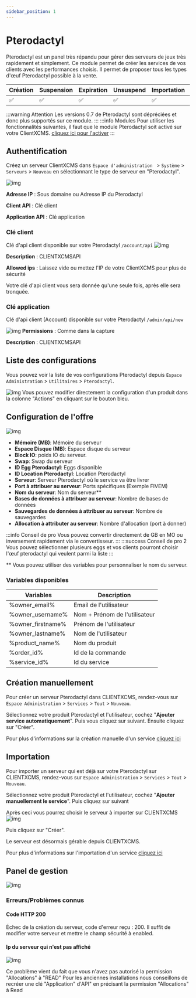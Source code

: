 ```yaml
---
sidebar_position: 1
---
```


# Pterodactyl
Pterodactyl est un panel très répandu pour gérer des serveurs de jeux très rapidement et simplement. Ce module permet de créer les services de vos clients avec les performances choisis.
Il permet de proposer tous les types d'œuf Pterodactyl possible à la vente.


| Création 	| Suspension 	| Expiration 	| Unsuspend 	| Importation 	| Options 	|  Amélioration 	|
|----------	|------------	|------------	|-----------	|-------------	|---------	|---------	|
|     ✅    	|      ✅     	|      ✅     	|     ✅     	|      ✅      	|    ✅    	|   ✅    	|

:::warning Attention
Les versions 0.7 de Pterodactyl sont dépréciées et donc plus supportés sur ce module.
:::
:::info Modules
Pour utiliser les fonctionnalités suivantes, il faut que le module Pterodactyl soit activé sur votre ClientXCMS. [cliquez ici pour l'activer](../)
:::

## Authentification
Créez un serveur ClientXCMS dans `Espace d'administration ` > `Système` > `Serveurs` > `Nouveau` en sélectionnant le type de serveur en "Pterodactyl". 

![img](https://media.discordapp.net/attachments/475073153509490689/957611067779993650/unknown.png)

**Adresse IP** : Sous domaine ou Adresse IP du Pterodactyl

**Client API** : Clé client

**Application API** : Clé application

### Clé client 

Clé d'api client disponible sur votre Pterodactyl `/account/api`
![img](https://media.discordapp.net/attachments/475073153509490689/957610044030066698/unknown.png)

**Description** : CLIENTXCMSAPI

**Allowed ips** : Laissez vide ou mettez l'IP de votre ClientXCMS pour plus de sécurité

Votre clé d'api client vous sera donnée qu'une seule fois, après elle sera tronquée.
### Clé application
Clé d'api client (Account) disponible sur votre Pterodactyl `/admin/api/new`

![img](https://media.discordapp.net/attachments/1033142197102592131/1033147132049363136/unknown.png)
**Permissions** : Comme dans la capture

**Description** : CLIENTXCMSAPI
## Liste des configurations
Vous pouvez voir la liste de vos configurations Pterodactyl depuis `Espace Administration` > `Utilitaires` > `Pterodactyl`.

![img](https://media.discordapp.net/attachments/475073153509490689/957621406902923314/unknown.png)
Vous pouvez modifier directement la configuration d'un produit dans la colonne "Actions" en cliquant sur le bouton bleu.

## Configuration de l'offre
![img](https://media.discordapp.net/attachments/1033142197102592131/1033456203130482720/unknown.png)
- **Mémoire (MB)**: Mémoire du serveur
- **Espace Disque (MB)**: Espace disque du serveur
- **Block IO**: poids IO du serveur.
- **Swap**: Swap du serveur
- **ID Egg Pterodactyl**: Eggs disponible
- **ID Location Pterodactyl**: Location Pterodactyl
- **Serveur**: Serveur Pterodactyl où le service va être livrer
- **Port à attribuer au serveur**: Ports spécifiques (Exemple FIVEM)
- **Nom du serveur**: Nom du serveur**
- **Bases de données à attribuer au serveur**: Nombre de bases de données
- **Sauvegardes de données à attribuer au serveur**: Nombre de sauvegardes
- **Allocation à attributer au serveur**: Nombre d'allocation (port à donner)

:::info Conseil de pro
Vous pouvez convertir directement de GB en MO ou inversement rapidement via le convertisseur.
:::
:::success Conseil de pro 2
Vous pouvez sélectionner plusieurs eggs et vos clients pourront choisir l'œuf pterodactyl qui veulent parmi la liste
:::

** Vous pouvez utiliser des variables pour personnaliser le nom du serveur.

### Variables disponibles 

| Variables         | Description                   |
|-------------------|-------------------------------|
| %owner_email%     | Email de l'utilisateur        |
| %owner_username%  | Nom + Prénom de l'utilisateur |
| %owner_firstname% | Prénom de l'utilisateur       |
| %owner_lastname%  | Nom de l'utilisateur          |
| %product_name%    | Nom du produit                |
| %order_id%        | Id de la commande             |
| %service_id%      | Id du service                 |

## Création manuellement

Pour créer un serveur Pterodactyl dans CLIENTXCMS, rendez-vous sur `Espace Administration` > `Services` > `Tout` > `Nouveau`.

Sélectionnez votre produit Pterodactyl et l'utilisateur, cochez "**Ajouter service automatiquement**". Puis vous cliquez sur suivant.
Ensuite cliquez sur "Créer".

Pour plus d'informations sur la création manuelle d'un service [cliquez ici](../../store/services#création-de-service)
## Importation
Pour importer un serveur qui est déjà sur votre Pterodactyl sur CLIENTXCMS, rendez-vous sur `Espace Administration` > `Services` > `Tout` > `Nouveau`.

Sélectionnez votre produit Pterodactyl et l'utilisateur, cochez "**Ajouter manuellement le service**". Puis cliquez sur suivant


Après ceci vous pourrez choisir le serveur à importer sur CLIENTXCMS
![img](https://media.discordapp.net/attachments/1033467001244495882/1033467022392164383/unknown.png?width=1440&height=237)

Puis cliquez sur "Créer".

Le serveur est désormais gérable depuis CLIENTXCMS.

Pour plus d'informations sur l'importation d'un service [cliquez ici](../../store/services#importation-de-service)
## Panel de gestion
![img](https://media.discordapp.net/attachments/1033467001244495882/1033468500641067128/unknown.png)
### Erreurs/Problèmes connus

#### Code HTTP 200
Échec de la création du serveur, code d'erreur reçu : 200.
Il suffit de modifier votre serveur et mettre le champ sécurité à enabled.

#### Ip du serveur qui n'est pas affiché
![img](https://media.discordapp.net/attachments/475073153509490689/1012087901112238170/unknown.png)

Ce problème vient du fait que vous n'avez pas autorisé la permission "Allocations" à "READ"
Pour les anciennes installations nous conseillons de recréer une clé "Application" d'API" en précisant la permission "Allocations" à Read
